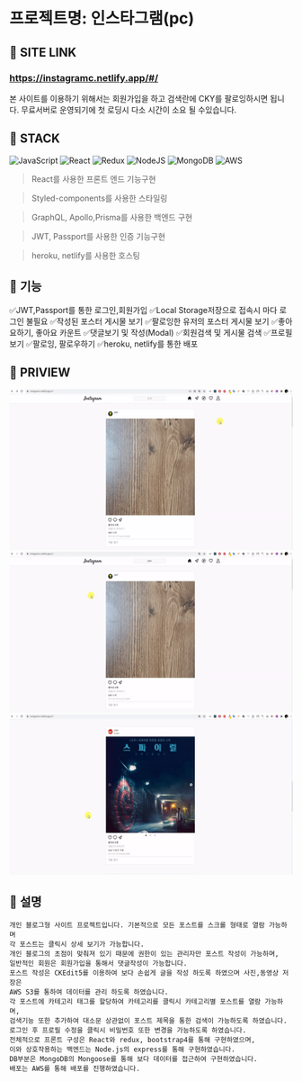 # 프로젝트명: 인스타그램(pc)

## :link: SITE LINK

### https://instagramc.netlify.app/#/
본 사이트를 이용하기 위해서는 회원가입을 하고 검색란에 CKY를 팔로잉하시면 됩니다.
무료서버로 운영되기에 첫 로딩시 다소 시간이 소요 될 수있습니다.


## :muscle: STACK

![JavaScript](https://img.shields.io/badge/javascript-%23323330.svg?style=for-the-badge&logo=javascript&logoColor=%23F7DF1E)
![React](https://img.shields.io/badge/react-%2320232a.svg?style=for-the-badge&logo=react&logoColor=%2361DAFB)
![Redux](https://img.shields.io/badge/redux-%23593d88.svg?style=for-the-badge&logo=redux&logoColor=white)
![NodeJS](https://img.shields.io/badge/node.js-6DA55F?style=for-the-badge&logo=node.js&logoColor=white)
![MongoDB](https://img.shields.io/badge/MongoDB-%234ea94b.svg?style=for-the-badge&logo=mongodb&logoColor=white)
![AWS](https://img.shields.io/badge/AWS-%23FF9900.svg?style=for-the-badge&logo=amazon-aws&logoColor=white)

> React를 사용한 프론트 엔드 기능구현

> Styled-components를 사용한 스타일링

> GraphQL, Apollo,Prisma를 사용한 백엔드 구현

> JWT, Passport를 사용한 인증 기능구현

> heroku, netlify를 사용한 호스팅

## :large_blue_circle: 기능


✅JWT,Passport를 통한 로그인,회원가입
✅Local Storage저장으로 접속시 마다 로그인 불필요
✅작성된 포스터 게시물 보기
✅팔로잉한 유저의 포스터 게시물 보기
✅좋아요하기, 좋아요 카운트
✅댓글보기 및 작성(Modal)
✅회원검색 및 게시물 검색
✅프로필 보기
✅팔로잉, 팔로우하기
✅heroku, netlify를 통한 배포

## :red_circle: PRIVIEW

![img.gif](readmeGif/gif1.gif)
![img.gif](readmeGif/gif2.gif)
![img.gif](readmeGif/gif3.gif)

## :large_blue_circle: 설명

```
개인 블로그형 사이트 프로젝트입니다. 기본적으로 모든 포스트를 스크롤 형태로 열람 가능하며
각 포스트는 클릭시 상세 보기가 가능합니다.
개인 블로그의 초점이 맞춰져 있기 때문에 권한이 있는 관리자만 포스트 작성이 가능하며,
일반적인 회원은 회원가입을 통해서 댓글작성이 가능합니다.
포스트 작성은 CKEdit5를 이용하여 보다 손쉽게 글을 작성 하도록 하였으며 사진,동영상 저장은
AWS S3를 통하여 데이터를 관리 하도록 하였습니다.
각 포스트에 카테고리 태그를 할당하여 카테고리를 클릭시 카테고리별 포스트를 열람 가능하며,
검색기능 또한 추가하여 대소문 상관없이 포스트 제목을 통한 검색이 가능하도록 하였습니다.
로그인 후 프로필 수정을 클릭시 비밀번호 또한 변경을 가능하도록 하였습니다.
전체적으로 프론트 구성은 React와 redux, bootstrap4를 통해 구현하였으며,
이와 상호작용하는 백엔드는 Node.js의 express를 통해 구현하였습니다.
DB부분은 MongoDB의 Mongoose를 통해 보다 데이터를 접근하여 구현하였습니다.
배포는 AWS를 통해 배포를 진행하였습니다.
```
